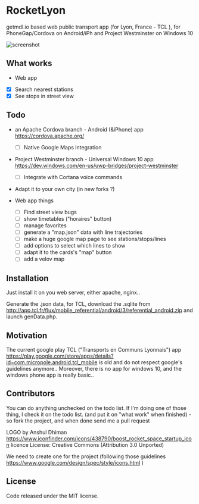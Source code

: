 # RocketLyon
getmdl.io based web public transport app (for Lyon, France - TCL ), for PhoneGap/Cordova on Android/iPh and Project Westminster on Windows 10

![screenshot](http://i.imgur.com/qT5VCBW.jpg)

## What works
  - Web app
   - [X] Search nearest stations
   - [X] See stops in street view

## Todo

- an Apache Cordova branch - Android (&iPhone) app https://cordova.apache.org/
  - [ ] Native Google Maps integration
- Project Westminster branch - Universal Windows 10 app  https://dev.windows.com/en-us/uwp-bridges/project-westminster
  - [ ] Integrate with Cortana voice commands

- Adapt it to your own city (in new forks ?)

- Web app things
  - [ ] Find street view bugs
  - [ ] show timetables ("horaires" button)
  - [ ] manage favorites
  - [ ] generate a "map.json" data with line trajectories
  - [ ] make a huge google map page to see stations/stops/lines
  - [ ] add options to select which lines to show 
  - [ ] adapt it to the cards's "map" button
  - [ ] add a velov map
  
## Installation

Just install it on you web server, either apache, nginx..

Generate the .json data, for TCL, download the .sqlite from http://app.tcl.fr/flux/mobile_referential/android/3/referential_android.zip and launch genData.php.

## Motivation

The current google play TCL ("Transports en Communs Lyonnais") app https://play.google.com/store/apps/details?id=com.micropole.android.tcl_mobile is old and do not respect google's guidelines anymore.. Moreover, there is no app for windows 10, and the windows phone app is really basic..


## Contributors

You can do anything unchecked on the todo list. If I'm doing one of those thing, I check it on the todo list. (and put it on "what work" when finished) - so fork the project, and when done send me a pull request

LOGO by Anshul Dhiman https://www.iconfinder.com/icons/438790/boost_rocket_space_startup_icon 
licence License: Creative Commons (Attribution 3.0 Unported) 

We need to create one for the project (following those guidelines https://www.google.com/design/spec/style/icons.html )


## License

Code released under the MIT license.
